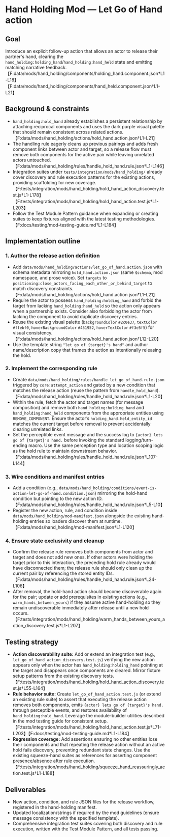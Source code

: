 # Hand Holding Mod — Let Go of Hand action

## Goal
Introduce an explicit follow-up action that allows an actor to release their partner's hand, clearing the `hand_holding:holding_hand`/`hand_holding:hand_held` state and emitting matching narrative feedback. 【F:data/mods/hand_holding/components/holding_hand.component.json†L1-L18】【F:data/mods/hand_holding/components/hand_held.component.json†L1-L21】

## Background & constraints
- `hand_holding:hold_hand` already establishes a persistent relationship by attaching reciprocal components and uses the dark purple visual palette that should remain consistent across related actions. 【F:data/mods/hand_holding/actions/hold_hand.action.json†L1-L21】
- The handling rule eagerly cleans up previous pairings and adds fresh component links between actor and target, so a release flow must remove both components for the active pair while leaving unrelated actors untouched. 【F:data/mods/hand_holding/rules/handle_hold_hand.rule.json†L1-L146】
- Integration suites under `tests/integration/mods/hand_holding/` already cover discovery and rule execution patterns for the existing actions, providing scaffolding for new coverage. 【F:tests/integration/mods/hand_holding/hold_hand_action_discovery.test.js†L1-L178】【F:tests/integration/mods/hand_holding/hold_hand_action.test.js†L1-L203】
- Follow the Test Module Pattern guidance when expanding or creating suites to keep fixtures aligned with the latest testing methodologies. 【F:docs/testing/mod-testing-guide.md†L1-L184】

## Implementation outline

### 1. Author the release action definition
- Add `data/mods/hand_holding/actions/let_go_of_hand.action.json` with schema metadata mirroring `hold_hand.action.json` (same `$schema`, mod namespace, and prose voice). Set `targets` to `positioning:close_actors_facing_each_other_or_behind_target` to match discovery constraints. 【F:data/mods/hand_holding/actions/hold_hand.action.json†L1-L21】
- Require the actor to possess `hand_holding:holding_hand` and forbid the target from lacking `hand_holding:hand_held` so the action only appears when a partnership exists. Consider also forbidding the actor from lacking the component to avoid duplicate discovery entries.
- Reuse the existing visual palette (`backgroundColor` `#2c0e37`, `textColor` `#ffebf0`, `hoverBackgroundColor` `#451952`, `hoverTextColor` `#f3e5f5`) for visual consistency. 【F:data/mods/hand_holding/actions/hold_hand.action.json†L12-L20】
- Use the template string `"let go of {target}'s hand"` and author name/description copy that frames the action as intentionally releasing the hold.

### 2. Implement the corresponding rule
- Create `data/mods/hand_holding/rules/handle_let_go_of_hand.rule.json` triggered by `core:attempt_action` and gated by a new condition that matches the release action (reuse the pattern from `handle_hold_hand`). 【F:data/mods/hand_holding/rules/handle_hold_hand.rule.json†L1-L20】
- Within the rule, fetch the actor and target names (for message composition) and remove both `hand_holding:holding_hand` and `hand_holding:hand_held` components from the appropriate entities using `REMOVE_COMPONENT`. Ensure the actor’s `holding_hand.held_entity_id` matches the current target before removal to prevent accidentally clearing unrelated links.
- Set the perceptible event message and the success log to `{actor} lets go of {target}'s hand.` before invoking the standard logging/turn-ending macro. Use the same perception type and location scoping logic as the hold rule to maintain downstream behavior. 【F:data/mods/hand_holding/rules/handle_hold_hand.rule.json†L107-L144】

### 3. Wire conditions and manifest entries
- Add a condition (e.g., `data/mods/hand_holding/conditions/event-is-action-let-go-of-hand.condition.json`) mirroring the hold-hand condition but pointing to the new action ID. 【F:data/mods/hand_holding/rules/handle_hold_hand.rule.json†L5-L10】
- Register the new action, rule, and condition inside `data/mods/hand_holding/mod-manifest.json` alongside the existing hand-holding entries so loaders discover them at runtime. 【F:data/mods/hand_holding/mod-manifest.json†L1-L120】

### 4. Ensure state exclusivity and cleanup
- Confirm the release rule removes both components from actor and target and does not add new ones. If other actors were holding the target prior to this interaction, the preceding hold rule already would have disconnected them; the release rule should only clean up the current pair by referencing the stored entity IDs. 【F:data/mods/hand_holding/rules/handle_hold_hand.rule.json†L24-L106】
- After removal, the hold-hand action should become discoverable again for the pair; update or add prerequisites in existing actions (e.g., `warm_hands_between_yours`) if they assume active hand-holding so they remain undiscoverable immediately after release until a new hold occurs. 【F:tests/integration/mods/hand_holding/warm_hands_between_yours_action_discovery.test.js†L1-L207】

## Testing strategy
- **Action discoverability suite:** Add or extend an integration test (e.g., `let_go_of_hand_action_discovery.test.js`) verifying the new action appears only when the actor has `hand_holding:holding_hand` pointing at the target and disappears once components are cleared. Mirror fixture setup patterns from the existing discovery tests. 【F:tests/integration/mods/hand_holding/hold_hand_action_discovery.test.js†L55-L164】
- **Rule behavior suite:** Create `let_go_of_hand_action.test.js` (or extend an existing rule suite) to assert that executing the release action removes both components, emits `{actor} lets go of {target}'s hand.` through perceptible events, and restores availability of `hand_holding:hold_hand`. Leverage the module-builder utilities described in the mod testing guide for consistent setup. 【F:tests/integration/mods/hand_holding/hold_hand_action.test.js†L71-L203】【F:docs/testing/mod-testing-guide.md†L1-L184】
- **Regression coverage:** Add assertions ensuring no other entities lose their components and that repeating the release action without an active hold fails discovery, preventing redundant state changes. Use the existing squeeze-hand suites as references for asserting component presence/absence after rule execution. 【F:tests/integration/mods/hand_holding/squeeze_hand_reassuringly_action.test.js†L1-L188】

## Deliverables
- New action, condition, and rule JSON files for the release workflow, registered in the hand-holding manifest.
- Updated localization/strings if required by the mod guidelines (ensure message consistency with the specified template).
- Comprehensive integration test suites covering both discovery and rule execution, written with the Test Module Pattern, and all tests passing.
